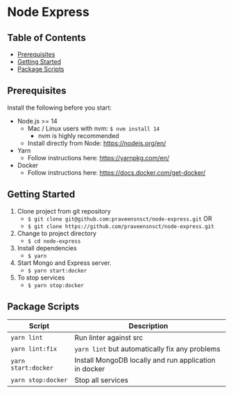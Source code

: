 # Node Express <!-- omit in toc -->

## Table of Contents <!-- omit in toc -->
- [Prerequisites](#prerequisites)
- [Getting Started](#getting-started)
- [Package Scripts](#package-scripts)

## Prerequisites
Install the following before you start:
- Node.js >= 14
  - Mac / Linux users with nvm: `$ nvm install 14`
    - nvm is highly recommended
  - Install directly from Node: https://nodejs.org/en/
- Yarn
  - Follow instructions here: https://yarnpkg.com/en/
- Docker
  - Follow instructions here: https://docs.docker.com/get-docker/

## Getting Started
1. Clone project from git repository
    - `$ git clone git@github.com:praveensnsct/node-express.git` OR
    - `$ git clone https://github.com/praveensnsct/node-express.git`
2.  Change to project directory
    - `$ cd node-express`
3. Install dependencies
    - `$ yarn`
4.  Start Mongo and Express server.
    - `$ yarn start:docker`
5.  To stop services
    - `$ yarn stop:docker`

## Package Scripts
| Script               | Description                                               |
|----------------------|-----------------------------------------------------------|
| `yarn lint`          | Run linter against src                                    |
| `yarn lint:fix`      | `yarn lint` but automatically fix any problems            |
| `yarn start:docker`  | Install MongoDB locally and run application in docker     |
| `yarn stop:docker`   | Stop all services                                         |